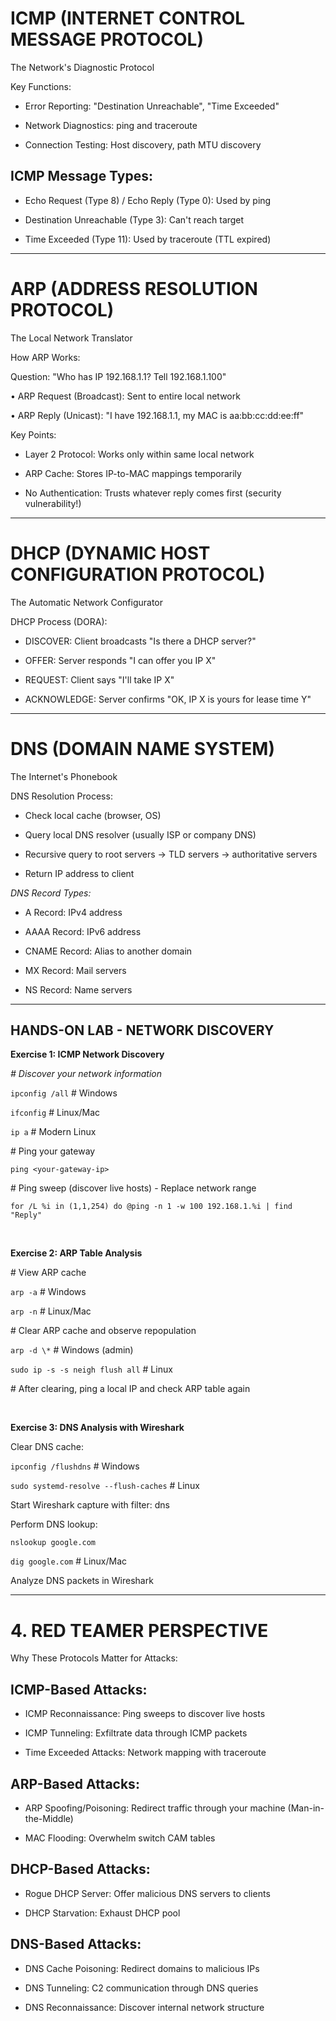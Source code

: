 # ICMP (INTERNET CONTROL MESSAGE PROTOCOL)

The Network's Diagnostic Protocol



Key Functions:



* Error Reporting: "Destination Unreachable", "Time Exceeded"



* Network Diagnostics: ping and traceroute



* Connection Testing: Host discovery, path MTU discovery



## ICMP Message Types:



* Echo Request (Type 8) / Echo Reply (Type 0): Used by ping



* Destination Unreachable (Type 3): Can't reach target



* Time Exceeded (Type 11): Used by traceroute (TTL expired)

---

# ARP (ADDRESS RESOLUTION PROTOCOL)

The Local Network Translator



How ARP Works:

Question: "Who has IP 192.168.1.1? Tell 192.168.1.100"

• ARP Request (Broadcast): Sent to entire local network

• ARP Reply (Unicast): "I have 192.168.1.1, my MAC is aa:bb:cc:dd:ee:ff"



Key Points:



* Layer 2 Protocol: Works only within same local network



* ARP Cache: Stores IP-to-MAC mappings temporarily



* No Authentication: Trusts whatever reply comes first (security vulnerability!)

---

# DHCP (DYNAMIC HOST CONFIGURATION PROTOCOL)

The Automatic Network Configurator



DHCP Process (DORA):



* DISCOVER: Client broadcasts "Is there a DHCP server?"



* OFFER: Server responds "I can offer you IP X"



* REQUEST: Client says "I'll take IP X"



* ACKNOWLEDGE: Server confirms "OK, IP X is yours for lease time Y"

---

# DNS (DOMAIN NAME SYSTEM)

The Internet's Phonebook



DNS Resolution Process:



* Check local cache (browser, OS)



* Query local DNS resolver (usually ISP or company DNS)



* Recursive query to root servers → TLD servers → authoritative servers



* Return IP address to client



*DNS Record Types:*



* A Record: IPv4 address



* AAAA Record: IPv6 address



* CNAME Record: Alias to another domain



* MX Record: Mail servers



* NS Record: Name servers

---

## HANDS-ON LAB - NETWORK DISCOVERY



**Exercise 1: ICMP Network Discovery**



*\# Discover your network information*

`ipconfig /all`                    # Windows

`ifconfig`                       # Linux/Mac

`ip a`                             # Modern Linux



\# Ping your gateway

`ping <your-gateway-ip>`



\# Ping sweep (discover live hosts) - Replace network range

`for /L %i in (1,1,254) do @ping -n 1 -w 100 192.168.1.%i | find "Reply"`

</br>

**Exercise 2: ARP Table Analysis**



\# View ARP cache

`arp -a`                           # Windows

`arp -n`                           # Linux/Mac



\# Clear ARP cache and observe repopulation

`arp -d \*`                         # Windows (admin)

`sudo ip -s -s neigh flush all`    # Linux



\# After clearing, ping a local IP and check ARP table again

</br>

**Exercise 3: DNS Analysis with Wireshark**

Clear DNS cache:



`ipconfig /flushdns`            # Windows

`sudo systemd-resolve --flush-caches`  # Linux



Start Wireshark capture with filter: dns



Perform DNS lookup:

`nslookup google.com`

`dig google.com`                # Linux/Mac



Analyze DNS packets in Wireshark

---

# 4. RED TEAMER PERSPECTIVE

Why These Protocols Matter for Attacks:



## ICMP-Based Attacks:



* ICMP Reconnaissance: Ping sweeps to discover live hosts



* ICMP Tunneling: Exfiltrate data through ICMP packets



* Time Exceeded Attacks: Network mapping with traceroute



## ARP-Based Attacks:



* ARP Spoofing/Poisoning: Redirect traffic through your machine (Man-in-the-Middle)



* MAC Flooding: Overwhelm switch CAM tables



## DHCP-Based Attacks:



* Rogue DHCP Server: Offer malicious DNS servers to clients



* DHCP Starvation: Exhaust DHCP pool



## DNS-Based Attacks:



* DNS Cache Poisoning: Redirect domains to malicious IPs



* DNS Tunneling: C2 communication through DNS queries



* DNS Reconnaissance: Discover internal network structure





